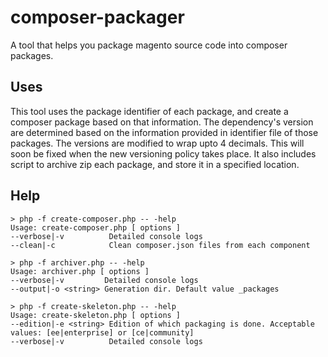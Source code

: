 composer-packager
=================

A tool that helps you package magento source code into composer packages.

Uses
---
This tool uses the package identifier of each package, and create a composer package based on that information. 
The dependency's version are determined based on the information provided in identifier file of those packages. 
The versions are modified to wrap upto 4 decimals. This will soon be fixed when the new versioning policy takes place.
It also includes script to archive zip each package, and store it in a specified location.


Help
---

```shell
> php -f create-composer.php -- -help
Usage: create-composer.php [ options ]
--verbose|-v          Detailed console logs
--clean|-c            Clean composer.json files from each component

```

```shell
> php -f archiver.php -- -help
Usage: archiver.php [ options ]
--verbose|-v         Detailed console logs
--output|-o <string> Generation dir. Default value _packages

```

```shell
> php -f create-skeleton.php -- -help
Usage: create-skeleton.php [ options ]
--edition|-e <string> Edition of which packaging is done. Acceptable values: [ee|enterprise] or [ce|community]
--verbose|-v          Detailed console logs

```
